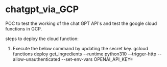 # chatgpt_via_GCP
POC to test the working of the chat GPT API's and test the google cloud functions in GCP.

steps to deploy the cloud function:
1. Execute the below command by updating the secret key.
gcloud functions deploy get_ingredients --runtime python310 --trigger-http --allow-unauthenticated --set-env-vars OPENAI_API_KEY=<your-secret-key-of-openai-api>

